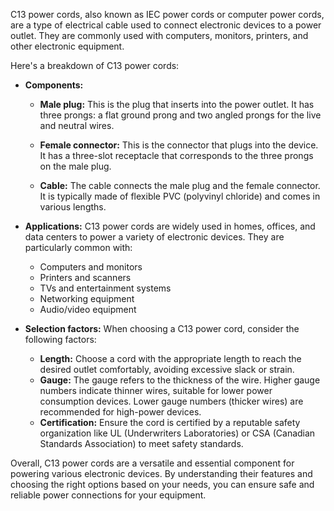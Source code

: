 C13 power cords, also known as IEC power cords or computer power cords, are a type of electrical cable used to connect electronic devices to a power outlet. They are commonly used with computers, monitors, printers, and other electronic equipment.

Here's a breakdown of C13 power cords:

- **Components:**
    
    - **Male plug:** This is the plug that inserts into the power outlet. It has three prongs: a flat ground prong and two angled prongs for the live and neutral wires.
        
    - **Female connector:** This is the connector that plugs into the device. It has a three-slot receptacle that corresponds to the three prongs on the male plug.
        
    - **Cable:** The cable connects the male plug and the female connector. It is typically made of flexible PVC (polyvinyl chloride) and comes in various lengths.
- **Applications:** C13 power cords are widely used in homes, offices, and data centers to power a variety of electronic devices. They are particularly common with:
    
    - Computers and monitors
    - Printers and scanners
    - TVs and entertainment systems
    - Networking equipment
    - Audio/video equipment
- **Selection factors:** When choosing a C13 power cord, consider the following factors:
    
    - **Length:** Choose a cord with the appropriate length to reach the desired outlet comfortably, avoiding excessive slack or strain.
    - **Gauge:** The gauge refers to the thickness of the wire. Higher gauge numbers indicate thinner wires, suitable for lower power consumption devices. Lower gauge numbers (thicker wires) are recommended for high-power devices.
    - **Certification:** Ensure the cord is certified by a reputable safety organization like UL (Underwriters Laboratories) or CSA (Canadian Standards Association) to meet safety standards.

Overall, C13 power cords are a versatile and essential component for powering various electronic devices. By understanding their features and choosing the right options based on your needs, you can ensure safe and reliable power connections for your equipment.